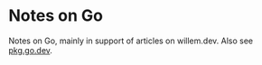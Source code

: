 # Notes on Go

Notes on Go, mainly in support of articles on willem.dev. Also see [pkg.go.dev](https://pkg.go.dev/github.com/willemschots/gonotes).
